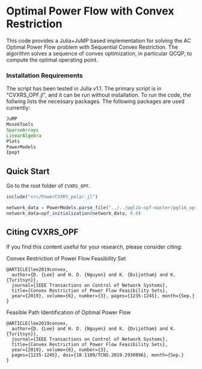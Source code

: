 # Optimal Power Flow with Convex Restriction

This code provides a Julia+JuMP based implementation for solving the AC Optimal Power Flow problem with Sequential Convex Restriction. The algorithm solves a sequence of convex optimization, in particular QCQP, to compute the optimal operating point.

### Installation Requirements

The script has been tested in Julia v1.1.
The primary script is in "CVXRS_OPF.jl", and it can be run without installation. 
To run the code, the follwing lists the necessary packages. The following packages are used currently:

```julia
JuMP
MosekTools
SparseArrays
LinearAlgebra
Plots
PowerModels
Ipopt
```

## Quick Start

Go to the root folder of `CVXRS_OPF`.

```julia
include("src/PowerCVXRS_polar.jl")

network_data = PowerModels.parse_file("../../pglib-opf-master/pglib_opf_case118_ieee.m");
network_data=opf_initialization(network_data, 0.0)

```

## Citing CVXRS_OPF

If you find this content useful for your research, please consider citing: 

Convex Restriction of Power Flow Feasibility Set

    @ARTICLE{lee2019convex,
      author={D. {Lee} and H. D. {Nguyen} and K. {Dvijotham} and K. {Turitsyn}},
      journal={IEEE Transactions on Control of Network Systems},
      title={Convex Restriction of Power Flow Feasibility Sets},
      year={2019}, volume={6}, number={3}, pages={1235-1245}, month={Sep.}
    }

Feasible Path Identification of Optimal Power Flow

    @ARTICLE{lee2019convex,
      author={D. {Lee} and H. D. {Nguyen} and K. {Dvijotham} and K. {Turitsyn}},
      journal={IEEE Transactions on Control of Network Systems},
      title={Convex Restriction of Power Flow Feasibility Sets},
      year={2019}, volume={6}, number={3},
      pages={1235-1245}, doi={10.1109/TCNS.2019.2930896}, month={Sep.}
    }


